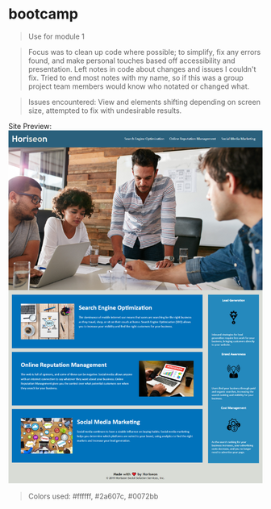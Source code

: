 # bootcamp
>Use for module 1

>Focus was to clean up code where possible; to simplify, fix any errors found, and make personal touches based off accessibility and presentation. Left notes in code about changes and issues I couldn't fix. Tried to end most notes with my name, so if this was a group project team members would know who notated or changed what.

>Issues encountered: View and elements shifting depending on screen size, attempted to fix with undesirable results.


Site Preview:
![](assets/images/site-preview.png)

>Colors used: #ffffff, #2a607c, #0072bb
